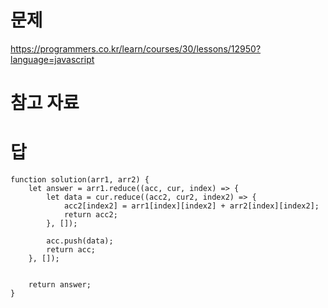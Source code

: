 # 문제
https://programmers.co.kr/learn/courses/30/lessons/12950?language=javascript

# 참고 자료

# 답
    function solution(arr1, arr2) {
        let answer = arr1.reduce((acc, cur, index) => {
            let data = cur.reduce((acc2, cur2, index2) => {
                acc2[index2] = arr1[index][index2] + arr2[index][index2];
                return acc2;
            }, []);

            acc.push(data);
            return acc;
        }, []);


        return answer;
    }
